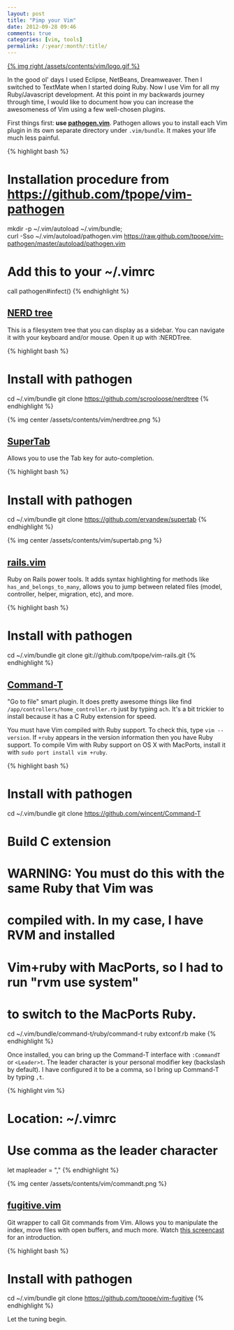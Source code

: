 ```yaml
---
layout: post
title: "Pimp your Vim"
date: 2012-09-28 09:46
comments: true
categories: [vim, tools]
permalink: /:year/:month/:title/
---
```


[{% img right /assets/contents/vim/logo.gif %}](http://www.vim.org)

In the good ol' days I used Eclipse, NetBeans, Dreamweaver. Then I switched to
TextMate when I started doing Ruby. Now I use Vim for all my Ruby/Javascript
development. At this point in my backwards journey through time, I would like to
document how you can increase the awesomeness of Vim using a few well-chosen
plugins.

<!--more-->

First things first: **use
[pathogen.vim](https://github.com/tpope/vim-pathogen)**. Pathogen allows you to
install each Vim plugin in its own separate directory under `.vim/bundle`. It
makes your life much less painful.

{% highlight bash %}
# Installation procedure from https://github.com/tpope/vim-pathogen
mkdir -p ~/.vim/autoload ~/.vim/bundle; \
curl -Sso ~/.vim/autoload/pathogen.vim https://raw.github.com/tpope/vim-pathogen/master/autoload/pathogen.vim

# Add this to your ~/.vimrc
call pathogen#infect()
{% endhighlight %}

## [NERD tree](https://github.com/scrooloose/nerdtree)

This is a filesystem tree that you can display as a sidebar. You can navigate it
with your keyboard and/or mouse. Open it up with :NERDTree.

{% highlight bash %}
# Install with pathogen
cd ~/.vim/bundle
git clone https://github.com/scrooloose/nerdtree
{% endhighlight %}

{% img center /assets/contents/vim/nerdtree.png %}

## [SuperTab](https://github.com/ervandew/supertab)

Allows you to use the Tab key for auto-completion.

{% highlight bash %}
# Install with pathogen
cd ~/.vim/bundle
git clone https://github.com/ervandew/supertab
{% endhighlight %}

{% img center /assets/contents/vim/supertab.png %}

## [rails.vim](https://github.com/tpope/vim-rails)

Ruby on Rails power tools. It adds syntax highlighting for methods like
`has_and_belongs_to_many`, allows you to jump between related files (model,
controller, helper, migration, etc), and more.

{% highlight bash %}
# Install with pathogen
cd ~/.vim/bundle
git clone git://github.com/tpope/vim-rails.git
{% endhighlight %}

## [Command-T](https://github.com/wincent/Command-T)

"Go to file" smart plugin. It does pretty awesome things like find
`/app/controllers/home_controller.rb` just by typing `ach`. It's a bit trickier
to install because it has a C Ruby extension for speed.

You must have Vim compiled with Ruby support. To check this, type `vim
--version`. If `+ruby` appears in the version information then you have Ruby
support. To compile Vim with Ruby support on OS X with MacPorts, install it with
`sudo port install vim +ruby`.

{% highlight bash %}
# Install with pathogen
cd ~/.vim/bundle
git clone https://github.com/wincent/Command-T

# Build C extension
# WARNING: You must do this with the same Ruby that Vim was
#          compiled with. In my case, I have RVM and installed
#          Vim+ruby with MacPorts, so I had to run "rvm use system"
#          to switch to the MacPorts Ruby.
cd ~/.vim/bundle/command-t/ruby/command-t
ruby extconf.rb
make
{% endhighlight %}

Once installed, you can bring up the Command-T interface with `:CommandT` or
`<Leader>t`. The leader character is your personal modifier key (backslash by
default). I have configured it to be a comma, so I bring up Command-T by typing
`,t`.

{% highlight vim %}
# Location: ~/.vimrc

# Use comma as the leader character
let mapleader = ","
{% endhighlight %}

{% img center /assets/contents/vim/commandt.png %}

## [fugitive.vim](https://github.com/tpope/vim-fugitive)

Git wrapper to call Git commands from Vim. Allows you to manipulate the index,
move files with open buffers, and much more. Watch [this
screencast](http://vimcasts.org/episodes/fugitive-vim---a-complement-to-command-line-git/)
for an introduction.

{% highlight bash %}
# Install with pathogen
cd ~/.vim/bundle
git clone https://github.com/tpope/vim-fugitive
{% endhighlight %}

Let the tuning begin.
